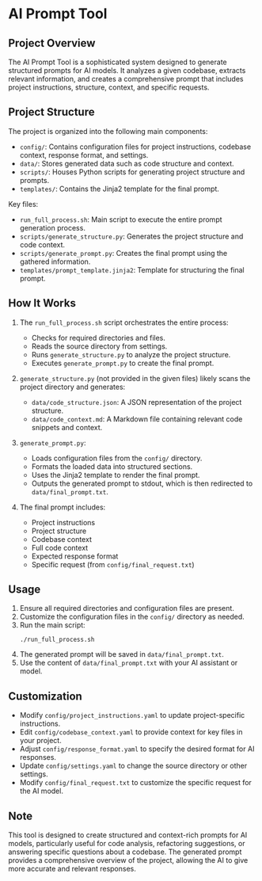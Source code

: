 # AI Prompt Tool

## Project Overview

The AI Prompt Tool is a sophisticated system designed to generate structured prompts for AI models. It analyzes a given codebase, extracts relevant information, and creates a comprehensive prompt that includes project instructions, structure, context, and specific requests.

## Project Structure

The project is organized into the following main components:

- `config/`: Contains configuration files for project instructions, codebase context, response format, and settings.
- `data/`: Stores generated data such as code structure and context.
- `scripts/`: Houses Python scripts for generating project structure and prompts.
- `templates/`: Contains the Jinja2 template for the final prompt.

Key files:
- `run_full_process.sh`: Main script to execute the entire prompt generation process.
- `scripts/generate_structure.py`: Generates the project structure and code context.
- `scripts/generate_prompt.py`: Creates the final prompt using the gathered information.
- `templates/prompt_template.jinja2`: Template for structuring the final prompt.

## How It Works

1. The `run_full_process.sh` script orchestrates the entire process:
   - Checks for required directories and files.
   - Reads the source directory from settings.
   - Runs `generate_structure.py` to analyze the project structure.
   - Executes `generate_prompt.py` to create the final prompt.

2. `generate_structure.py` (not provided in the given files) likely scans the project directory and generates:
   - `data/code_structure.json`: A JSON representation of the project structure.
   - `data/code_context.md`: A Markdown file containing relevant code snippets and context.

3. `generate_prompt.py`:
   - Loads configuration files from the `config/` directory.
   - Formats the loaded data into structured sections.
   - Uses the Jinja2 template to render the final prompt.
   - Outputs the generated prompt to stdout, which is then redirected to `data/final_prompt.txt`.

4. The final prompt includes:
   - Project instructions
   - Project structure
   - Codebase context
   - Full code context
   - Expected response format
   - Specific request (from `config/final_request.txt`)

## Usage

1. Ensure all required directories and configuration files are present.
2. Customize the configuration files in the `config/` directory as needed.
3. Run the main script:
   ```
   ./run_full_process.sh
   ```
4. The generated prompt will be saved in `data/final_prompt.txt`.
5. Use the content of `data/final_prompt.txt` with your AI assistant or model.

## Customization

- Modify `config/project_instructions.yaml` to update project-specific instructions.
- Edit `config/codebase_context.yaml` to provide context for key files in your project.
- Adjust `config/response_format.yaml` to specify the desired format for AI responses.
- Update `config/settings.yaml` to change the source directory or other settings.
- Modify `config/final_request.txt` to customize the specific request for the AI model.

## Note

This tool is designed to create structured and context-rich prompts for AI models, particularly useful for code analysis, refactoring suggestions, or answering specific questions about a codebase. The generated prompt provides a comprehensive overview of the project, allowing the AI to give more accurate and relevant responses.
